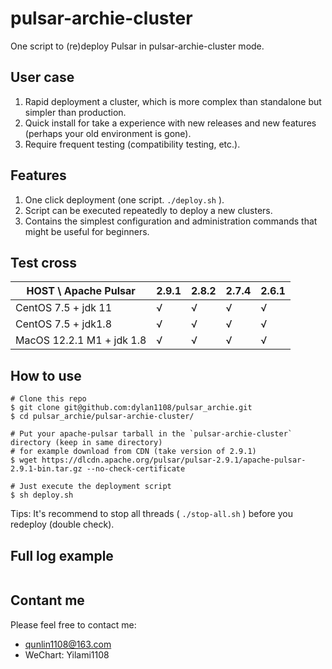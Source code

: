 # pulsar-archie-cluster
One script to (re)deploy Pulsar in pulsar-archie-cluster mode.

## User case

1. Rapid deployment a cluster, which is more complex than standalone but simpler than production.
2. Quick install for take a experience with new releases and new features (perhaps your old environment is gone).
3. Require frequent testing (compatibility testing, etc.).

## Features

1. One click deployment (one script. `./deploy.sh` ).
2. Script can be executed repeatedly to deploy a new clusters.
3. Contains the simplest configuration and administration commands that might be useful for beginners.

## Test cross

| HOST \ Apache Pulsar      | 2.9.1 | 2.8.2 | 2.7.4 | 2.6.1 |
| ------------------------- | ----- | ----- | ----- | ----- |
| CentOS 7.5 + jdk 11       | √     | √     | √     | √     |
| CentOS 7.5 + jdk1.8       | √     | √     | √     | √     |
| MacOS 12.2.1 M1 + jdk 1.8 | √     | √     | √     | √     |

## How to use

```shell
# Clone this repo
$ git clone git@github.com:dylan1108/pulsar_archie.git
$ cd pulsar_archie/pulsar-archie-cluster/

# Put your apache-pulsar tarball in the `pulsar-archie-cluster` directory (keep in same directory)
# for example download from CDN (take version of 2.9.1)
$ wget https://dlcdn.apache.org/pulsar/pulsar-2.9.1/apache-pulsar-2.9.1-bin.tar.gz --no-check-certificate

# Just execute the deployment script
$ sh deploy.sh
```

Tips: It's recommend to stop all threads ( `./stop-all.sh` ) before you redeploy (double check).

 ## Full log example

```shell

```



## Contant me

Please feel free to contact me:

- qunlin1108@163.com
- WeChart: Yilami1108
